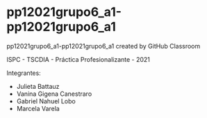 # pp12021grupo6_a1-pp12021grupo6_a1
pp12021grupo6_a1-pp12021grupo6_a1 created by GitHub Classroom

ISPC - TSCDIA - Práctica Profesionalizante - 2021

Integrantes:
* Julieta Battauz
* Vanina Gigena Canestraro
* Gabriel Nahuel Lobo
* Marcela Varela 
